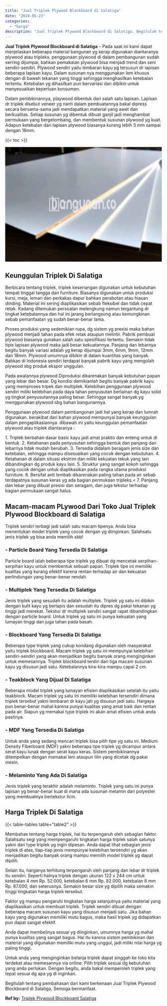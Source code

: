 ```yaml
---
title: "Jual Triplek Plywood Blockboard di Salatiga"
date: "2024-05-23"
categories: 
  - "harga"
description: "Jual Triplek Plywood Blockboard di Salatiga. Begitulah tentang pembahasan dari kami berkenaan Jual Triplek Plywood Blockboard di Salatiga, Semoga bermanfaat...."
---
```


**Jual Triplek Plywood Blockboard di Salatiga** – Pada saat ini kami dapat menjelaskan beberapa material bangunan yg kerap digunakan diantaranya plywood atau tripleks. penggunaan plywood di dalam pembangunan sudah serring dijumpai, bahkan pemakaian plywood bisa menjadi trend dan seni sendiri-sendiri. Plywood sendiri yaitu lembaran kayu yg tersusun dr lapisan beberapa lapisan kayu. Dalam susunan nya menggunakan lem khusus dengan di bawah tekanan yang tinggi sehingga menghasilkan ketebalan tertentu. Ketebalan yg dihasilkan pun bervariasi dan dibikin untuk menyesuaikan keperluan konsumen.

Dalam pembikinannya, playwood dibentuk dari salah satu lapisan. Lapisan dr triplek disebut veneer yg nanti dalam pembuatannya bakal dipress secara bersama-sama jadi mendapatkan material yang awet dan berkualitas. Setiap susunan yg dibentuk dibuat ganjil jadi menghambat permukaan yang bergelombang, dan membentuk susunan plywood yg kuat. Adapun ketebalan dari lapisan plywood biasanya kurang lebih 3 mm sampai dengan 18mm.

{{< toc >}}

![Jual Triplek Plywood Blockboard di Salatiga](/images/jual-triplek-murah-10.png)

## Keunggulan Triplek Di Salatiga

Berbicara tentang triplek, triplek keseriangan digunakan untuk kebutuhan tempat tinggal tangga dan furniture. Biasanya digunakan untuk produksi kursi, meja, lemari dan perkakas dapur bahkan perabotan atau hiasan dinding. Material ini sering diaplikasikan sebab fleksibel dan tidak cepat retak. Kadang ditemukan persoalan melengkung namun tergantung dr tingkat ketebalannya dan hal ini jarang berlangsung atau kemungkinan sebab pemanfaatan yg sudah benar-benar lama.

Proses produksi yang sedemikian rupa, dg sistem yg presisi maka bahan plywood menjadi tahan pada efek retak ataupun melintir. Pabrik pembuat plywood biasanya gunakan salah satu spesifikasi tertentu. Semakin tidak tipis lapisan plywood maka jadi besar kekuatannya. Panjang dan lebarnya begitu banyak variasi adalah yg kerap dijumpai 3mm, 6mm, 9mm, 12mm dan 18mm. Plywood umumnya dibikin di dalam kuantitas yang banyak. Bahkan di Indonesia sendiri terdapat banyak pabrik kayu yang mengolah plywood sbg produk ekspor unggulan.

Pada awalannya plywood Diproduksi dikarenakan banyak kebutuhan papan yang lebar dan besar. Dg kondisi demikianlah begitu banyak pabrik kayu yang memproses tripek dan multiplek. Kelebihan penggunaan plywood sendiri miliki kelebihan pada daya tahan penyusutan berlainan dg kayu solid yg tingkat penyusutannya paling besar. Sehingga sangat banyak yg menggunakan plywood sbg bahan bangunannya.

Penggunaan plywood dalam pembangunan jadi hal yang kerap dan lumrah digunakan. berakibat dari bahan plywood mempunyai banyak keunggulan dalam pengaplikasiannya. dibawah ini yaitu keunggulan pemanfaatan plywood atau triplek diantaranya :

1\. Triplek berbahan dasar basic kayu jadi amat praktis dan enteng untuk di bentuk. 2. Ketahanan pada penyusutan sehingga bentuk dan panjang dan lebarnya tidak mudah berubah. 3. Tersedia didalam beragam jenis size dan ketebalan, sehingga mampu disesuaikan yang cocok dengan kebutuhan. 4. Ketahanan di dalam situasi ekstrim dan miliki kekuatan tekuk yang lain dibandingkan dg produk kayu lain. 5. Struktur yang sangat kokoh sehingga yang cocok dengan untuk diaplikasikan pada rangka utama produksi furniture. 6. Bersifat anti lembab dikarenakan paling tahan pada air sebab terdapatnya susunan keras yg ada bagian permukaan tripleks.< 7. Panjang dan lebar yang dibuat presisi dan seragam, dan juga tekstur terhadap bagian permukaan sangat halus.

## Macam-macam PLywood Dari Toko Jual Triplek Plywood Blockboard di Salatiga

Triplek sendiri terbagi jadi salah satu macam tipenya. Anda bisa menentukan model triplek yang cocok dengan yg diinginkan. Salahsatu jenis triplek yg bisa anda memilih sbb!

### \- Particle Board Yang Tersedia Di Salatiga

Particle board ialah beberapa tipe triplek yg dibuat dg mencetak serpihan-serpihan kayu untuk membentuk sebuah papan. Triplek tipe ini memiliki kualitas yang kurang efektif karena rentan terhadap air dan kekuatan perlindungan yang benar-benar rendah.

### \- Multiplek Yang Tersedia Di Salatiga

Jenis triplek yang sesudah itu adalah multiplek. Triplek yg satu ini dibikin dengan kulit kayu yg berlapis dan sesudah itu dipres dg pakai tekanan yg tinggi jadi merekat. Tekstur dr multiplek sendiri sangat rapat dibandingkan dengan particle board. Untuk triplek yg satu ini punya kekuatan yang lumayan tinggi dan juga tahan pada basah.

### \- Blockboard Yang Tersedia Di Salatiga

Beberapa type triplek yang cukup kondang digunakan oleh masyarakat yaitu triplek blockboard. Macam triplek yg satu ini mempunyai kelebihan sendiri-sendiri yang akan menjadikan begitu banyak orang menginginkan untuk memesannya. Triplek blockboard terdiri dari tiga macam susunan kayu yg disusun jadi satu. Ketebalannya kira-kira mampu capai 2 cm.

### \- Teakblock Yang Dijual Di Salatiga

Beberapa model triplek yang lumayan efisien diaplikasikan setelah itu yaitu teakblock. Macam triplek yg satu ini memiliki kelebihan tersendiri dimana triplek tersebut yakni lembaran dr kayu jati yg disusun jadi satu. Hargaya pun benar-benar mahal karena punyai kualitas yang amat baik dan rentan pada air. Siapun yg memakai type triplek ini akan amat efisien untuk anda pastinya.

### \- MDF Yang Tersedia Di Salatiga

Untuk anda yang sedang mencari triplek bisa pilih tipe yg satu ini. Medium Density Fiberboard (MDF) yakni beberapa tipe triplek yg dicampur antara serat kayu lunak dengan serat kayu keras. Sistem pembikinannya ditempelkan dengan memakai lem ataupun lilin yang dicetak dg pakai mesin.

### \- Melaminto Yang Ada Di Salatiga

Jenis triplek yang terakhir adalah melaminto. Triplek yang satu ini punya lapisan yg benar-benar kuat di mana ada susunan melamin dan polyester yang membuatnya bertekstur licin.

## Harga Triplek Di Salatiga

{{< table-tables table="table2" >}}

Membahas tentang harga triplek, hal itu terpengaruh oleh sebagian faktor. Salahsatu segi yang mempengaruhi tingkatan harga triplek salah satunya yakni dari type triplek yg ingin dipesan. Anda dapat lihat sebagian jenis triplek di atas, tiap-tiap jenis mempunyai kelebihan tersendiri yg akan menjadikan begitu banyak orang mampu memilih model triplek yg dapat dipilih.

Selain itu, harganya terhitung terpengaruh oleh panjang dan lebar dr triplek itu sendiri. Seperti halnya triplek dengan ukuran 122 x 244 cm untuk ketebalan 4 mm Rp. 52.000, ketebalan 6 mm Rp. 82.000, ketebalan 8 mm Rp. 87.000, dan seterusnya. Semakin besar size yg dipilih maka semakin tinggi tingkatan harga triplek tersebut.

Faktor yg mampu pengaruhi tingkatan harga selanjutnya yaitu material yang diaplikasikan untuk membuat triplek. Triplek sendiri dibuat dengan beberapa macam susunan kayu yang disusun menjadi satu. Jika bahan kayu yang digunakan memiliki mutu bagus, maka hasil triplek yg didapatkan pun dapat sangat efektif.

Anda dapat membelinya sesuai yg diinginkan, umumnya harga yg mahal punya kualitas yang sangat bagus. Hal itu karena sistem pembikinan dan material yang digunakan memiliki mutu yang unggul, jadi miliki nilai harga yg paling tinggi.

Untuk anda yang menginginkan belanja triplek dapat singgah ke toko kita terdekat atau memesannya via online. Pilih triplek sesuai dg kebutuhan yang anda perlukan. Dengan begitu, anda bakal memperoleh triplek yang tepat sesuai dg apa yg di inginkan.

Begitulah tentang pembahasan dari kami berkenaan Jual Triplek Plywood Blockboard di Salatiga, Semoga bermanfaat.

**Ref by:** [Triplek Plywood Blockboard Salatiga](https://id.wikipedia.org/wiki/Triplek)
